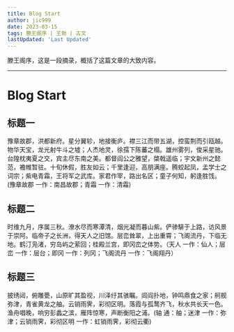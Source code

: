 ```yaml
---
title: Blog Start
author: jic999
date: 2023-03-15
tags: 滕王阁序 | 王勃 | 古文
lastUpdated: 'Last Updated'
---
```


滕王阁序，这是一段摘录，概括了这篇文章的大致内容。

---



# Blog Start

## 标题一

豫章故郡，洪都新府。星分翼轸，地接衡庐。襟三江而带五湖，控蛮荆而引瓯越。物华天宝，龙光射牛斗之墟；人杰地灵，徐孺下陈蕃之榻。雄州雾列，俊采星驰。台隍枕夷夏之交，宾主尽东南之美。都督阎公之雅望，棨戟遥临；宇文新州之懿范，襜帷暂驻。十旬休假，胜友如云；千里逢迎，高朋满座。腾蛟起凤，孟学士之词宗；紫电青霜，王将军之武库。家君作宰，路出名区；童子何知，躬逢胜饯。(豫章故郡 一作：南昌故郡；青霜 一作：清霜)

## 标题二

时维九月，序属三秋。潦水尽而寒潭清，烟光凝而暮山紫。俨骖騑于上路，访风景于崇阿。临帝子之长洲，得天人之旧馆。层峦耸翠，上出重霄；飞阁流丹，下临无地。鹤汀凫渚，穷岛屿之萦回；桂殿兰宫，即冈峦之体势。（天人 一作：仙人；层峦 一作：层台；即冈 一作：列冈；飞阁流丹 一作：飞阁翔丹）

## 标题三

披绣闼，俯雕甍，山原旷其盈视，川泽纡其骇瞩。闾阎扑地，钟鸣鼎食之家；舸舰弥津，青雀黄龙之舳。云销雨霁，彩彻区明。落霞与孤鹜齐飞，秋水共长天一色。渔舟唱晚，响穷彭蠡之滨，雁阵惊寒，声断衡阳之浦。(轴 通：舳；迷津 一作：弥津；云销雨霁，彩彻区明 一作：虹销雨霁，彩彻云衢)